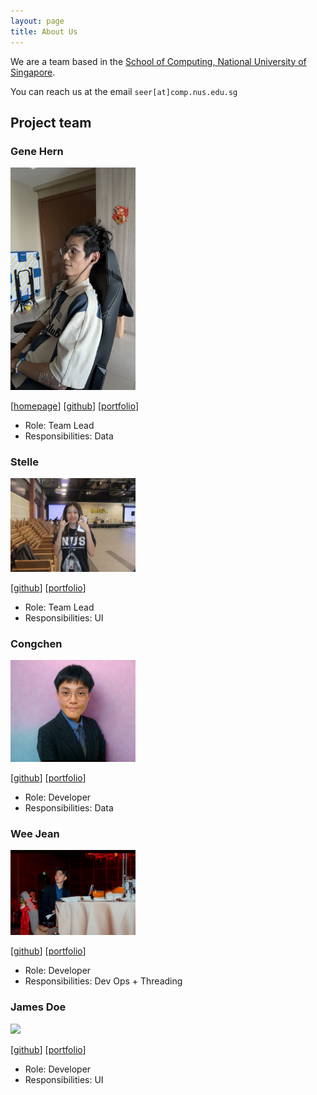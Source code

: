 ```yaml
---
layout: page
title: About Us
---
```


We are a team based in the [School of Computing, National University of Singapore](https://www.comp.nus.edu.sg).

You can reach us at the email `seer[at]comp.nus.edu.sg`

## Project team

### Gene Hern

<img src="images/genehern.png" width="200px">

[[homepage](http://www.comp.nus.edu.sg/~damithch)]
[[github](https://github.com/genehern)]
[[portfolio](team/genehern.md)]

* Role: Team Lead
* Responsibilities: Data

### Stelle

<img src="images/stellecodes.png" width="200px">

[[github](http://github.com/stellecodes)]
[[portfolio](team/stelle.md)]

* Role: Team Lead
* Responsibilities: UI

### Congchen

<img src="images/xiao-congchen.png" width="200px">

[[github](http://github.com/xiao-congchen)] [[portfolio](team/congchen.md)]

* Role: Developer
* Responsibilities: Data

### Wee Jean

<img src="images/weejean.png" width="200px">

[[github](http://WeeJean.com/)]
[[portfolio](team/weejean.md)]

* Role: Developer
* Responsibilities: Dev Ops + Threading

### James Doe

<img src="images/johndoe.png" width="200px">

[[github](http://github.com/YH-100203)]
[[portfolio](team/YingHeng.md)]

* Role: Developer
* Responsibilities: UI
